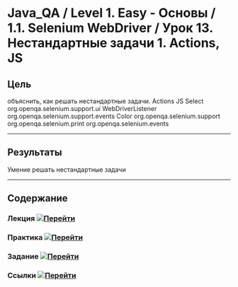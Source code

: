 # Java_QA / Level 1. Easy - Основы / 1.1. Selenium WebDriver / Урок 13. Нестандартные задачи 1. Actions, JS

## Цель
объяснить, как решать нестандартные задачи.
Actions
JS
Select org.openqa.selenium.support.ui
WebDriverListener org.openqa.selenium.support.events
Color org.openqa.selenium.support
org.openqa.selenium.print
org.openqa.selenium.events
***

## Результаты

Умение решать нестандартные задачи

***

## Содержание

### Лекция [![Перейти](https://img.shields.io/badge/-%D0%9F%D0%B5%D1%80%D0%B5%D0%B9%D1%82%D0%B8-blue)](1.%20Лекция.md)

[](1.%20Лекция.md#)

### Практика [![Перейти](https://img.shields.io/badge/-%D0%9F%D0%B5%D1%80%D0%B5%D0%B9%D1%82%D0%B8-blue)](2.%20Практика.md)

[](2.%20Практика.md#)

### Задание [![Перейти](https://img.shields.io/badge/-%D0%9F%D0%B5%D1%80%D0%B5%D0%B9%D1%82%D0%B8-blue)](3.%20Задание.md)

### Ссылки [![Перейти](https://img.shields.io/badge/-%D0%9F%D0%B5%D1%80%D0%B5%D0%B9%D1%82%D0%B8-blue)](4.%20Ссылки.md)